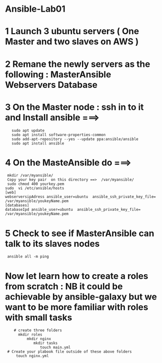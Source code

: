 # Ansible-Lab01
# 1 Launch 3 ubuntu servers ( One Master and two slaves on AWS )
# 2  Remane the newly servers as the following : MasterAnsible Webservers Database
# 3 On the Master node :  ssh in to it and Install ansible ===>
       sudo apt update
       sudo apt install software-properties-common
       sudo add-apt-repository --yes --update ppa:ansible/ansible
       sudo apt install ansible
 # 4 On the MasteAnsible do ===> 
     mkdir /var/myansible/
     Copy your key pair  on this directory ==>  /var/myansible/
     sudo chmod 400 yourkey.pem 
    sudo  vi /etc/ansible/hosts
    [web]
    webserversipAdress ansible_user=ubuntu  ansible_ssh_private_key_file= /var/myansible/youkeyName.pem
    [databases]
    databaseIpd ansible_user=ubuntu  ansible_ssh_private_key_file= /var/myansible/youkeyName.pem
  # 5 Check to see if MasterAnsible can talk to its slaves nodes
     ansible all -m ping 
  # Now let learn how to create a roles  from scratch : NB it could be achievable by ansible-galaxy but we want to be more familiar with roles with small tasks 
        # create three folders 
          mkdir roles
              mkdir nginx
                 mkdir tasks
                    touch main.yml
     # Create your plabook file outside of these above folders 
         touch nginx.yml 
           
    
